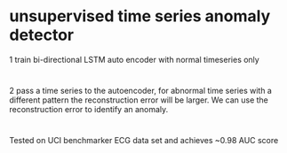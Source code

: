 # unsupervised time series anomaly detector
1 train bi-directional LSTM auto encoder with normal timeseries only
#
2 pass a time series to the autoencoder, for abnormal time series 
with a different pattern the reconstruction error
will be larger. We can use the reconstruction error to identify an anomaly.
#
Tested on UCI benchmarker ECG data set and achieves ~0.98 AUC score
